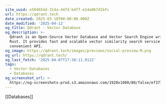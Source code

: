 ```yaml
---
site_uuid: e504654d-314a-447d-b4ff-e14a067d1bfc
url: https://qdrant.tech
date_created: 2025-03-10T00:00:00.000Z
date_modified: '2025-04-12'
og_title: Qdrant - Vector Database
og_description: >-
  Qdrant is an Open-Source Vector Database and Vector Search Engine written in
  Rust. It provides fast and scalable vector similarity search service with
  convenient API.
og_image: https://qdrant.tech/images/previews/social-preview-M.png
og_url: https://qdrant.tech/
og_last_fetch: '2025-04-07T17:38:11.012Z'
tags:
  - Vector-Databases
  - Databases
og_screenshot_url: >-
  https://og-screenshots-prod.s3.amazonaws.com/1920x1080/80/false/ef37780f6055b589aa8350ec622e6cd8ca88b400e1f93d1dc47f84add08df01b.jpeg
---
```




[[Databases]]
